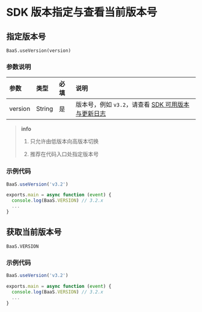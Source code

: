 # SDK 版本指定与查看当前版本号

## 指定版本号

`BaaS.useVersion(version)`

### 参数说明

| 参数    | 类型   | 必填 | 说明  |
| :------ | :----- | :--- | :---- |
| version | String | 是   | 版本号，例如 `v3.2`，请查看 [SDK 可用版本与更新日志](/cloud-function/node-sdk/version/changelog.md) |

> **info**
> 1. 只允许由低版本向高版本切换
>
> 2. 推荐在代码入口处指定版本号

### 示例代码
```javascript
BaaS.useVersion('v3.2')

exports.main = async function (event) {
  console.log(BaaS.VERSION) // 3.2.x
  ...
}
```

## 获取当前版本号

`BaaS.VERSION`

### 示例代码
```javascript
BaaS.useVersion('v3.2')

exports.main = async function (event) {
  console.log(BaaS.VERSION) // 3.2.x
  ...
}
```
